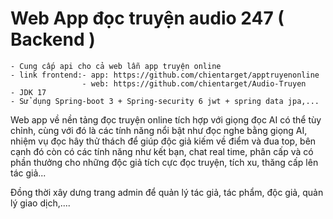 # Web App đọc truyện audio 247 ( Backend )
    - Cung cấp api cho cả web lẫn app truyện online
    - link frontend:- app: https://github.com/chientarget/apptruyenonline
                    - web: https://github.com/chientarget/Audio-Truyen
    - JDK 17
    - Sử dụng Spring-boot 3 + Spring-security 6 jwt + spring data jpa,...

Web app về nền tảng đọc truyện online tích hợp với giọng đọc AI có thể tùy chỉnh, cùng với đó là các tính năng nổi bật như đọc nghe bằng giọng AI, nhiệm vụ đọc hây thử thách để giúp độc giả kiếm về điểm và đua top, bên cạnh đó còn có các tính năng như kết bạn, chat real time, phân cấp và có phần thưởng cho những độc giả tích cực đọc truyện, tích xu, thăng cấp lên tác giả...

Đồng thời xây dưng trang admin để quản lý tác giả, tác phẩm, độc giả, quản lý giao dịch,....
